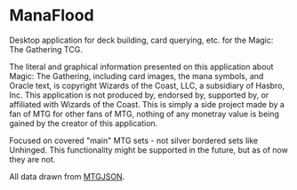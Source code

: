 # ManaFlood
Desktop application for deck building, card querying, etc. for the Magic: The Gathering TCG.

The literal and graphical information presented on this application about Magic: The Gathering, including card images, the mana symbols, and Oracle text, is copyright Wizards of the Coast, LLC, a subsidiary of Hasbro, Inc. This application is not produced by, endorsed by, supported by, or affiliated with Wizards of the Coast. This is simply a side project made by a fan of MTG for other fans of MTG, nothing of any monetray value is being gained by the creator of this application.

Focused on covered "main" MTG sets - not silver bordered sets like Unhinged. This functionality might be supported in the future, but as of now they are not.

All data drawn from [MTGJSON](https://mtgjson.com/).
